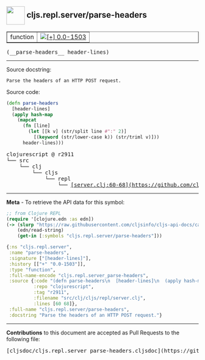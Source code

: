 ## <img width="48px" valign="middle" src="http://i.imgur.com/Hi20huC.png"> cljs.repl.server/parse-headers

 <table border="1">
<tr>

<td>function</td>
<td><a href="https://github.com/cljsinfo/cljs-api-docs/tree/0.0-1503"><img valign="middle" alt="[+] 0.0-1503" src="https://img.shields.io/badge/+-0.0--1503-lightgrey.svg"></a> </td>
</tr>
</table>

 <samp>
(__parse-headers__ header-lines)<br>
</samp>

---




Source docstring:

```
Parse the headers of an HTTP POST request.
```

Source code:

```clj
(defn parse-headers
  [header-lines]
  (apply hash-map
    (mapcat
      (fn [line]
        (let [[k v] (str/split line #":" 2)]
          [(keyword (str/lower-case k)) (str/triml v)]))
      header-lines)))
```

 <pre>
clojurescript @ r2911
└── src
    └── clj
        └── cljs
            └── repl
                └── <ins>[server.clj:60-68](https://github.com/clojure/clojurescript/blob/r2911/src/clj/cljs/repl/server.clj#L60-L68)</ins>
</pre>


---

__Meta__ - To retrieve the API data for this symbol:

```clj
;; from Clojure REPL
(require '[clojure.edn :as edn])
(-> (slurp "https://raw.githubusercontent.com/cljsinfo/cljs-api-docs/catalog/cljs-api.edn")
    (edn/read-string)
    (get-in [:symbols "cljs.repl.server/parse-headers"]))
```

```clj
{:ns "cljs.repl.server",
 :name "parse-headers",
 :signature ["[header-lines]"],
 :history [["+" "0.0-1503"]],
 :type "function",
 :full-name-encode "cljs.repl.server_parse-headers",
 :source {:code "(defn parse-headers\n  [header-lines]\n  (apply hash-map\n    (mapcat\n      (fn [line]\n        (let [[k v] (str/split line #\":\" 2)]\n          [(keyword (str/lower-case k)) (str/triml v)]))\n      header-lines)))",
          :repo "clojurescript",
          :tag "r2911",
          :filename "src/clj/cljs/repl/server.clj",
          :lines [60 68]},
 :full-name "cljs.repl.server/parse-headers",
 :docstring "Parse the headers of an HTTP POST request."}

```

---

__Contributions__ to this document are accepted as Pull Requests to the following file:

 <pre>
[cljsdoc/cljs.repl.server_parse-headers.cljsdoc](https://github.com/cljsinfo/cljs-api-docs/blob/master/cljsdoc/cljs.repl.server_parse-headers.cljsdoc)
</pre>

